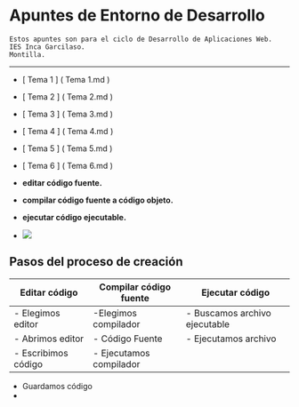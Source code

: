 # Apuntes de Entorno de Desarrollo

```
Estos apuntes son para el ciclo de Desarrollo de Aplicaciones Web.
IES Inca Garcilaso.
Montilla.
```
---

 - [ Tema 1 ] ( Tema 1.md )
 - [ Tema 2 ] ( Tema 2.md )
 - [ Tema 3 ] ( Tema 3.md )
 - [ Tema 4 ] ( Tema 4.md )
 - [ Tema 5 ] ( Tema 5.md )
 - [ Tema 6 ] ( Tema 6.md )

 - **editar código fuente.**
 - **compilar código fuente a código objeto.**
 - **ejecutar código ejecutable.**
   
 - ![]( https://localdab.org/wp-content/uploads/2022/11/Compiler-2.jpg )

 ## Pasos del proceso de creación 

 Editar código   |  Compilar código fuente  |  Ejecutar código
 ----------------|--------------------------|-----------------
 - Elegimos editor | -Elegimos compilador | - Buscamos archivo ejecutable
 - Abrimos editor | - Código Fuente | - Ejecutamos archivo
 - Escribimos código | - Ejecutamos compilador |
 - Guardamos código
 - 
